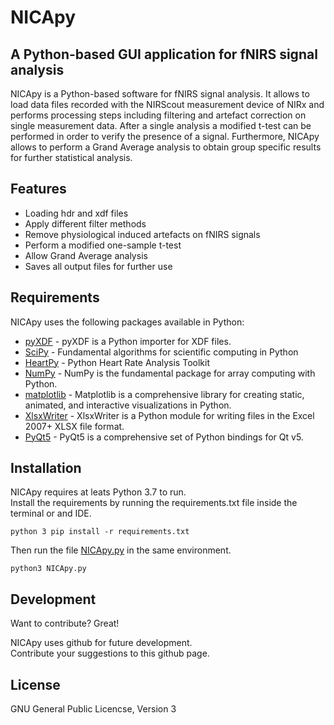 <!DOCTYPE html><html><head><meta charset="utf-8"></head><body id="preview">
<h1 class="code-line" data-line-start=0 data-line-end=1><a id="NICApy_0"></a>NICApy</h1>
<h2 class="code-line" data-line-start=1 data-line-end=2><a id="A_Pythonbased_GUI_application_for_fNIRS_signal_analysis_1"></a>A Python-based GUI application for fNIRS signal analysis</h2>
<p class="has-line-data" data-line-start="4" data-line-end="5">NICApy is a Python-based software for fNIRS signal analysis. It allows to load data files recorded with the NIRScout measurement device of NIRx and performs processing steps including filtering and artefact correction on single measurement data. After a single analysis a modified t-test can be performed in order to verify the presence of a signal. Furthermore, NICApy allows to perform a Grand Average analysis to obtain group specific results for further statistical analysis.</p>
<h2 class="code-line" data-line-start=7 data-line-end=8><a id="Features_7"></a>Features</h2>
<ul>
<li class="has-line-data" data-line-start="9" data-line-end="10">Loading hdr and xdf files</li>
<li class="has-line-data" data-line-start="10" data-line-end="11">Apply different filter methods</li>
<li class="has-line-data" data-line-start="11" data-line-end="12">Remove physiological induced artefacts on fNIRS signals</li>
<li class="has-line-data" data-line-start="12" data-line-end="13">Perform a modified one-sample t-test</li>
<li class="has-line-data" data-line-start="13" data-line-end="14">Allow Grand Average analysis</li>
<li class="has-line-data" data-line-start="14" data-line-end="16">Saves all output files for further use</li>
</ul>
<h2 class="code-line" data-line-start=16 data-line-end=17><a id="Requirements_16"></a>Requirements</h2>
<p class="has-line-data" data-line-start="18" data-line-end="19">NICApy uses the following packages available in Python:</p>
<ul>
<li class="has-line-data" data-line-start="20" data-line-end="21"><a href="https://pypi.org/project/pyxdf/">pyXDF</a> - pyXDF is a Python importer for XDF files.</li>
<li class="has-line-data" data-line-start="21" data-line-end="22"><a href="https://pypi.org/project/scipy/1.6.2/">SciPy</a> - Fundamental algorithms for scientific computing in Python</li>
<li class="has-line-data" data-line-start="22" data-line-end="23"><a href="https://pypi.org/project/heartpy/">HeartPy</a> - Python Heart Rate Analysis Toolkit</li>
<li class="has-line-data" data-line-start="23" data-line-end="24"><a href="https://pypi.org/project/numpy/1.19.1/">NumPy</a> - NumPy is the fundamental package for array computing with Python.</li>
<li class="has-line-data" data-line-start="24" data-line-end="25"><a href="https://pypi.org/project/matplotlib/3.2.2/">matplotlib</a> - Matplotlib is a comprehensive library for creating static, animated, and interactive visualizations in Python.</li>
<li class="has-line-data" data-line-start="25" data-line-end="26"><a href="https://pypi.org/project/XlsxWriter/1.4.4/">XlsxWriter</a> - XlsxWriter is a Python module for writing files in the Excel 2007+ XLSX file format.</li>
<li class="has-line-data" data-line-start="26" data-line-end="28"><a href="https://pypi.org/project/PyQt5/5.15.4/">PyQt5</a> - PyQt5 is a comprehensive set of Python bindings for Qt v5.</li>
</ul>
<h2 class="code-line" data-line-start=28 data-line-end=29><a id="Installation_28"></a>Installation</h2>
<p class="has-line-data" data-line-start="30" data-line-end="32">NICApy requires at leats Python 3.7 to run.<br>
Install the requirements by running the requirements.txt file inside the terminal or and IDE.</p>
<pre><code class="has-line-data" data-line-start="34" data-line-end="36" class="language-sh">python <span class="hljs-number">3</span> pip install -r requirements.txt
</code></pre>
<p class="has-line-data" data-line-start="36" data-line-end="37">Then run the file <a href="http://NICApy.py">NICApy.py</a> in the same environment.</p>
<pre><code class="has-line-data" data-line-start="38" data-line-end="40" class="language-sh">python3 NICApy.py
</code></pre>
<h2 class="code-line" data-line-start=41 data-line-end=42><a id="Development_41"></a>Development</h2>
<p class="has-line-data" data-line-start="43" data-line-end="44">Want to contribute? Great!</p>
<p class="has-line-data" data-line-start="45" data-line-end="47">NICApy uses github for future development.<br>
Contribute your suggestions to this github page.</p>
<h2 class="code-line" data-line-start=48 data-line-end=49><a id="License_48"></a>License</h2>
<p class="has-line-data" data-line-start="50" data-line-end="51">GNU General Public Licencse, Version 3</p>
</body></html>
